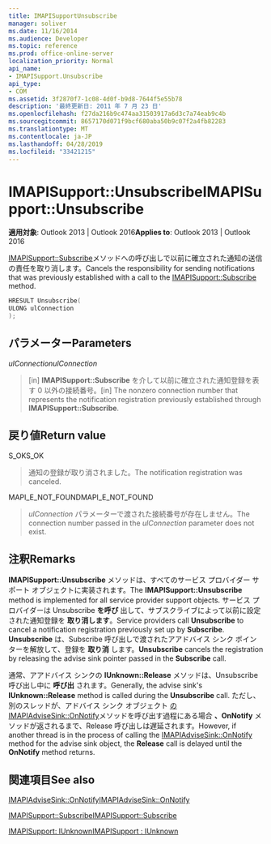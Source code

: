 ```yaml
---
title: IMAPISupportUnsubscribe
manager: soliver
ms.date: 11/16/2014
ms.audience: Developer
ms.topic: reference
ms.prod: office-online-server
localization_priority: Normal
api_name:
- IMAPISupport.Unsubscribe
api_type:
- COM
ms.assetid: 3f2870f7-1c08-4d0f-b9d8-7644f5e55b78
description: '最終更新日: 2011 年 7 月 23 日'
ms.openlocfilehash: f27da216b9c474aa31503917a6d3c7a74eab9c4b
ms.sourcegitcommit: 8657170d071f9bcf680aba50b9c07f2a4fb82283
ms.translationtype: MT
ms.contentlocale: ja-JP
ms.lasthandoff: 04/28/2019
ms.locfileid: "33421215"
---
```

# <a name="imapisupportunsubscribe"></a><span data-ttu-id="d9f82-103">IMAPISupport::Unsubscribe</span><span class="sxs-lookup"><span data-stu-id="d9f82-103">IMAPISupport::Unsubscribe</span></span>

  
  
<span data-ttu-id="d9f82-104">**適用対象**: Outlook 2013 | Outlook 2016</span><span class="sxs-lookup"><span data-stu-id="d9f82-104">**Applies to**: Outlook 2013 | Outlook 2016</span></span> 
  
<span data-ttu-id="d9f82-105">[IMAPISupport::Subscribe](imapisupport-subscribe.md)メソッドへの呼び出しで以前に確立された通知の送信の責任を取り消します。</span><span class="sxs-lookup"><span data-stu-id="d9f82-105">Cancels the responsibility for sending notifications that was previously established with a call to the [IMAPISupport::Subscribe](imapisupport-subscribe.md) method.</span></span> 
  
```cpp
HRESULT Unsubscribe(
ULONG ulConnection
);
```

## <a name="parameters"></a><span data-ttu-id="d9f82-106">パラメーター</span><span class="sxs-lookup"><span data-stu-id="d9f82-106">Parameters</span></span>

 <span data-ttu-id="d9f82-107">_ulConnection_</span><span class="sxs-lookup"><span data-stu-id="d9f82-107">_ulConnection_</span></span>
  
> <span data-ttu-id="d9f82-108">[in] **IMAPISupport::Subscribe** を介して以前に確立された通知登録を表す 0 以外の接続番号。</span><span class="sxs-lookup"><span data-stu-id="d9f82-108">[in] The nonzero connection number that represents the notification registration previously established through **IMAPISupport::Subscribe**.</span></span>
    
## <a name="return-value"></a><span data-ttu-id="d9f82-109">戻り値</span><span class="sxs-lookup"><span data-stu-id="d9f82-109">Return value</span></span>

<span data-ttu-id="d9f82-110">S_OK</span><span class="sxs-lookup"><span data-stu-id="d9f82-110">S_OK</span></span> 
  
> <span data-ttu-id="d9f82-111">通知の登録が取り消されました。</span><span class="sxs-lookup"><span data-stu-id="d9f82-111">The notification registration was canceled.</span></span>
    
<span data-ttu-id="d9f82-112">MAPI_E_NOT_FOUND</span><span class="sxs-lookup"><span data-stu-id="d9f82-112">MAPI_E_NOT_FOUND</span></span> 
  
> <span data-ttu-id="d9f82-113">_ulConnection_ パラメーターで渡された接続番号が存在しません。</span><span class="sxs-lookup"><span data-stu-id="d9f82-113">The connection number passed in the  _ulConnection_ parameter does not exist.</span></span> 
    
## <a name="remarks"></a><span data-ttu-id="d9f82-114">注釈</span><span class="sxs-lookup"><span data-stu-id="d9f82-114">Remarks</span></span>

<span data-ttu-id="d9f82-115">**IMAPISupport::Unsubscribe** メソッドは、すべてのサービス プロバイダー サポート オブジェクトに実装されます。</span><span class="sxs-lookup"><span data-stu-id="d9f82-115">The **IMAPISupport::Unsubscribe** method is implemented for all service provider support objects.</span></span> <span data-ttu-id="d9f82-116">サービス プロバイダーは Unsubscribe **を呼び** 出して、サブスクライブによって以前に設定された通知登録を **取り消します**。</span><span class="sxs-lookup"><span data-stu-id="d9f82-116">Service providers call **Unsubscribe** to cancel a notification registration previously set up by **Subscribe**.</span></span> <span data-ttu-id="d9f82-117">**Unsubscribe** は、Subscribe 呼び出しで渡されたアアドバイス シンク ポインターを解放して、登録を **取り消** します。</span><span class="sxs-lookup"><span data-stu-id="d9f82-117">**Unsubscribe** cancels the registration by releasing the advise sink pointer passed in the **Subscribe** call.</span></span> 
  
<span data-ttu-id="d9f82-118">通常、アアドバイス シンクの **IUnknown::Release** メソッドは、Unsubscribe 呼び出し中に **呼び出** されます。</span><span class="sxs-lookup"><span data-stu-id="d9f82-118">Generally, the advise sink's **IUnknown::Release** method is called during the **Unsubscribe** call.</span></span> <span data-ttu-id="d9f82-119">ただし、別のスレッドが、アドバイス シンク オブジェクト [の IMAPIAdviseSink::OnNotify](imapiadvisesink-onnotify.md)メソッドを呼び出す過程にある場合 **、OnNotify** メソッドが返されるまで、Release 呼び出しは遅延されます。</span><span class="sxs-lookup"><span data-stu-id="d9f82-119">However, if another thread is in the process of calling the [IMAPIAdviseSink::OnNotify](imapiadvisesink-onnotify.md) method for the advise sink object, the **Release** call is delayed until the **OnNotify** method returns.</span></span> 
  
## <a name="see-also"></a><span data-ttu-id="d9f82-120">関連項目</span><span class="sxs-lookup"><span data-stu-id="d9f82-120">See also</span></span>



[<span data-ttu-id="d9f82-121">IMAPIAdviseSink::OnNotify</span><span class="sxs-lookup"><span data-stu-id="d9f82-121">IMAPIAdviseSink::OnNotify</span></span>](imapiadvisesink-onnotify.md)
  
[<span data-ttu-id="d9f82-122">IMAPISupport::Subscribe</span><span class="sxs-lookup"><span data-stu-id="d9f82-122">IMAPISupport::Subscribe</span></span>](imapisupport-subscribe.md)
  
[<span data-ttu-id="d9f82-123">IMAPISupport: IUnknown</span><span class="sxs-lookup"><span data-stu-id="d9f82-123">IMAPISupport : IUnknown</span></span>](imapisupportiunknown.md)

